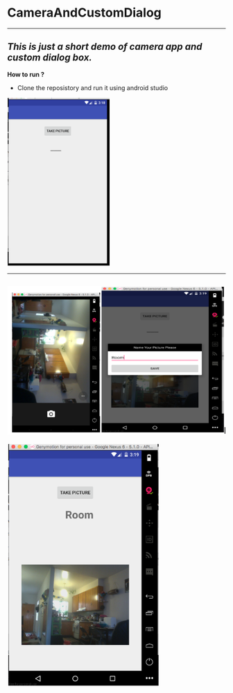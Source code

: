 # CameraAndCustomDialog
---
***This is just a short demo of camera app and custom dialog box.***
---
**How to run ?**
* Clone the reposistory and run it using android studio


![alt text](https://github.com/makkhay/CameraAndCustomDialog/blob/master/Screen%20Shot%202017-05-18%20at%203.23.57%20PM.png)

---
![alt text](https://github.com/makkhay/CameraAndCustomDialog/blob/master/Screen%20Shot%202017-05-18%20at%203.24.43%20PM.png)
---
![alt text](https://github.com/makkhay/CameraAndCustomDialog/blob/master/Screen%20Shot%202017-05-18%20at%203.24.56%20PM.png)



